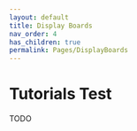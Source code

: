 ```yaml
---
layout: default
title: Display Boards
nav_order: 4
has_children: true
permalink: Pages/DisplayBoards
---
```


# Tutorials Test

TODO
